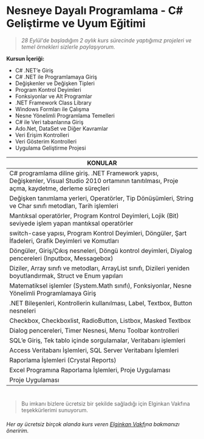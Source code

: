 
# **Nesneye Dayalı Programlama - C# Geliştirme ve Uyum Eğitimi**
> _28 Eylül'de başladığım 2 aylık kurs sürecinde yaptığımız projeleri ve temel örnekleri sizlerle paylaşıyorum._


**Kursun İçeriği:**

  * C# .NET’e Giriş
  * C# .NET  ile Programlamaya Giriş
  * Değişkenler ve Değişken Tipleri
  * Program Kontrol Deyimleri
  * Fonksiyonlar ve Alt Programlar
  * .NET Framework Class Library
  * Windows Formları ile Çalışma
  * Nesne Yönelimli Programlama Temelleri
  * C# ile Veri tabanlarına Giriş
  * Ado.Net, DataSet ve Diğer Kavramlar
  * Veri Erişim Kontrolleri
  * Veri Gösterim Kontrolleri
  * Uygulama Geliştirme Projesi

| **KONULAR** |
|-----------------------|
| C# programlama diline giriş. .NET Framework yapısı, Değişkenler, Visual Studio 2010 ortamının tanıtılması, Proje açma, kaydetme, derleme süreçleri |
| Değişken tanımlama yerleri, Operatörler, Tip Dönüşümleri, String ve Char sınıfı metodları, Tarih işlemleri |
| Mantıksal operatörler, Program Kontrol Deyimleri, Lojik (Bit) seviyede işlem yapan mantıksal operatörler |
| switch-case yapısı, Program Kontrol Deyimleri, Döngüler, Şart İfadeleri, Grafik Deyimleri ve Komutları |
| Döngüler, Giriş/Çıkış nesneleri, Döngü kontrol deyimleri, Diyalog pencereleri (Inputbox, Messagebox) |
| Diziler, Array sınıfı ve metodları, ArrayList sınıfı, Dizileri yeniden boyutlandırmak, Struct ve Enum yapıları |
| Matematiksel işlemler (System.Math sınıfı), Fonksiyonlar, Nesne Yönelimli Programlamaya Giriş |
| .NET Bileşenleri, Kontrollerin kullanılması, Label, Textbox, Button nesneleri |
| Checkbox, Checkboxlist, RadioButton, Listbox, Masked Textbox |
| Dialog pencereleri, Timer Nesnesi, Menu Toolbar kontrolleri |
| SQL’e Giriş, Tek tablo içinde sorgulamalar, Veritabanı işlemleri |
| Access Veritabanı İşlemleri, SQL Server Veritabanı İşlemleri |
| Raporlama İşlemleri (Crystal Reports) |
| Excel Programına Raporlama İşlemleri, Proje Uygulaması |
| Proje Uygulaması |

#
> Bu imkanı bizlere ücretsiz bir şekilde sağladığı için Elginkan Vakfına teşekkürlerimi sunuyorum.

###### Her ay ücretsiz birçok alanda kurs veren [Elginkan Vakfı](https://basvuru.aemtem.org.tr/)na bakmanızı öneririm.
